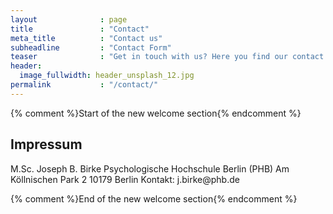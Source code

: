 ```yaml
---
layout              : page
title               : "Contact"
meta_title          : "Contact us"
subheadline         : "Contact Form"
teaser              : "Get in touch with us? Here you find our contact info."
header:
  image_fullwidth: header_unsplash_12.jpg
permalink           : "/contact/"
---
```


{% comment %}Start of the new welcome section{% endcomment %}
<div class="Impressum">
  <h2>Impressum</h2>
  <p>
    M.Sc. Joseph B. Birke 
    Psychologische Hochschule Berlin (PHB) 
    Am Köllnischen Park 2 10179 Berlin 
    Kontakt: j.birke@phb.de
  </p>
</div>
{% comment %}End of the new welcome section{% endcomment %}

